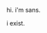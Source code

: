 <!DOCTYPE HTML>
<html>
      <head>
            <body>
                  <p>hi. i'm sans.</p>
                  <p>i exist.</p>
            </body>
      </head>
</html>
